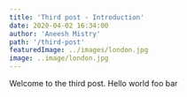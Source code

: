 ```yaml
---
title: 'Third post - Introduction'
date: 2020-04-02 16:34:00
author: 'Aneesh Mistry'
path: '/third-post'
featuredImage: ../images/london.jpg
image: ..image/london.jpg
---
```


Welcome to the third post. Hello world foo bar